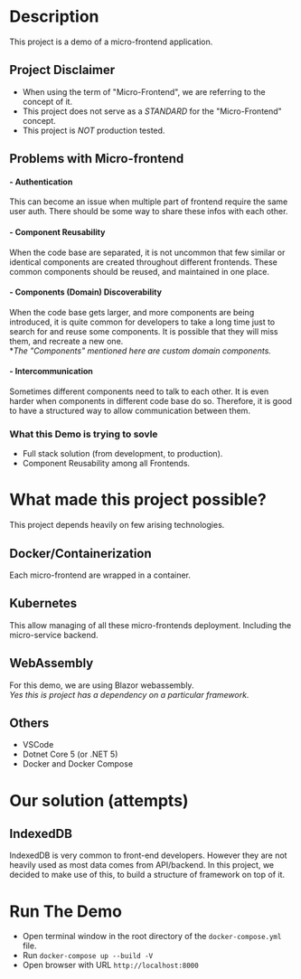 # Description
This project is a demo of a micro-frontend application.

## Project Disclaimer
- When using the term of "Micro-Frontend", we are referring to the concept of it.
- This project does not serve as a _STANDARD_ for the "Micro-Frontend" concept.
- This project is _NOT_ production tested.

## Problems with Micro-frontend
#### - **Authentication**
This can become an issue when multiple part of frontend require the same user auth.
There should be some way to share these infos with each other.
#### - **Component Reusability**
When the code base are separated, it is not uncommon that few similar or identical
components are created throughout different frontends. These common components 
should be reused, and maintained in one place.
#### - **Components (Domain) Discoverability**
When the code base gets larger, and more components are being introduced, it is 
quite common for developers to take a long time just to search for and reuse some
components. It is possible that they will miss them, and recreate a new one.  
*_The "Components" mentioned here are custom domain components._
#### - **Intercommunication**
Sometimes different components need to talk to each other. It is even harder when
components in different code base do so. Therefore, it is good to have a structured
way to allow communication between them.

### What this Demo is trying to sovle
- Full stack solution (from development, to production).
- Component Reusability among all Frontends.

# What made this project possible?
This project depends heavily on few arising technologies.
## Docker/Containerization
Each micro-frontend are wrapped in a container.
## Kubernetes
This allow managing of all these micro-frontends deployment. Including the micro-service backend.
## WebAssembly
For this demo, we are using Blazor webassembly.  
_Yes this is project has a dependency on a particular framework._
## Others
- VSCode
- Dotnet Core 5 (or .NET 5)
- Docker and Docker Compose

# Our solution (attempts)
## IndexedDB
IndexedDB is very common to front-end developers. However they are not heavily used as most 
data comes from API/backend. In this project, we decided to make use of this, to build a structure of framework on top of it.

# Run The Demo
- Open terminal window in the root directory of the `docker-compose.yml` file.
- Run `docker-compose up --build -V`
- Open browser with URL `http://localhost:8000`

